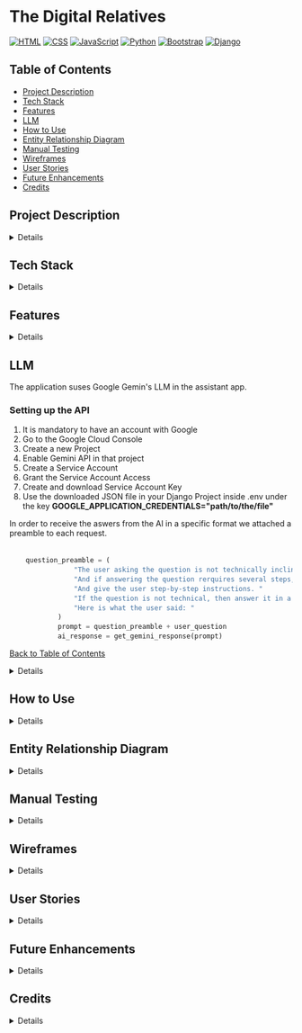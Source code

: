 # The Digital Relatives
[![HTML](https://img.shields.io/badge/Tech-HTML-orange)](#)
[![CSS](https://img.shields.io/badge/Tech-CSS-blue)](#)
[![JavaScript](https://img.shields.io/badge/Tech-JavaScript-yellow)](#)
[![Python](https://img.shields.io/badge/Tech-Python-green)](#)
[![Bootstrap](https://img.shields.io/badge/Tech-Bootstrap-brightgreen)](#)
[![Django](https://img.shields.io/badge/Tech-Django-red)](#)

## Table of Contents
* [Project Description](#project-description)
* [Tech Stack](#tech-stack)
* [Features](#features)
* [LLM](#llm)
* [How to Use](#how-to-use)
* [Entity Relationship Diagram](#entity-relationship-diagram)
* [Manual Testing](#manual-testing)
* [Wireframes](#wireframes)
* [User Stories](#user-stories)
* [Future Enhancements](#future-enhancements)
* [Credits](#credits)

## Project Description
<details><summary>Details</summary>

This project is a mock "tech support" web application designed to help family members, especially elderly relatives, with their technical issues. Users can type in their questions, and the application will use AI to generate helpful responses.  The goal is to make technology more accessible and less intimidating for those who may not be as familiar with it.

For example, a user could ask:

* "How do I reset my WiFi?"
* "How do I download Facebook?"

[Back to Table of Contents](#table-of-contents)
</details>

## Tech Stack
<details><summary>Details</summary>

*  **Backend:** Django
*  **Frontend:** HTML, CSS, JavaScript, Bootstrap
*  **AI:** Google Generative Language AI (Model: gemini-1.5-flash-002)

[Back to Table of Contents](#table-of-contents)
</details>

## Features
<details><summary>Details</summary>

* AI-powered question answering: Users can type in their tech support questions and receive AI-generated responses.
* User-friendly interface: The application is designed to be simple and easy to use, especially for elderly users.
* Web-based:  Accessible from any device with a web browser.

[Back to Table of Contents](#table-of-contents)
</details>

## LLM

The application suses Google Gemin's LLM in the assistant app. 

### Setting up the API

1. It is mandatory to have an account with Google
2. Go to the Google Cloud Console
3. Create a new Project
4. Enable Gemini API in that project
5. Create a Service Account
6. Grant the Service Account Access
7. Create and download Service Account Key
8. Use the downloaded JSON file in your Django Project inside .env under the key **GOOGLE_APPLICATION_CREDENTIALS="path/to/the/file"**

In order to receive the aswers from the AI in a specific format we attached a preamble to each request.

```python

    question_preamble = (
                "The user asking the question is not technically inclined. If it is a technical question, then format the answer in a way that is easy to understand. "
                "And if answering the question rerquires several steps, then break it down into smaller steps. "
                "And give the user step-by-step instructions. "
                "If the question is not technical, then answer it in a friendly and helpful manner. "
                "Here is what the user said: "
            )
            prompt = question_preamble + user_question
            ai_response = get_gemini_response(prompt)

```

[Back to Table of Contents](#table-of-contents)

<details><summary>Details</summary>

### Setting up Google's Gemini API with Django

This guide outlines the steps to set up and use Google's Gemini API in a Django project.

#### Prerequisites

* A Google Cloud Project with the Gemini API enabled.
* Python 3.7 or later installed.
* Django installed (refer to the [Django documentation](https://docs.djangoproject.com/en/stable/intro/install/) for installation instructions).
* `pip` (Python package installer).

#### Step 1: Set up Google Cloud Project and Enable the Gemini API

1.  **Go to the Google Cloud Console:**
    * Open your web browser and navigate to the [Google Cloud Console](https://console.cloud.google.com/).

2.  **Create a New Project or Select an Existing Project:**
    * If you don't have a project yet, create one.
    * If you have an existing project, select it.

3.  **Enable the Gemini API:**
    * In the Cloud Console, search for "Vertex AI API"
    * Click "Enable"

[Back to Table of Contents](#table-of-contents)

#### Step 2: Create a Service Account and Download Credentials

1.  **Create a Service Account:**
    * In the Cloud Console, navigate to "IAM & Admin" -> "Service Accounts".
    * Click "+ Create Service Account".
    * Enter a service account name (e.g., "gemini-django").
    * Click "Create".

2.  **Grant the Service Account Access:**
    * On the "Grant this service account access to project" page, under "Select a role", choose "Vertex AI" -> "Vertex AI User".
    * Click "Continue".
    * Click "Done".

3.  **Create and Download a Service Account Key:**
    * On the Service Accounts page, click on the service account you just created.
    * Go to the "Keys" tab.
    * Click "Add Key" -> "Create new key".
    * Select "JSON" as the key type.
    * Click "Create".
    * A JSON file containing your service account credentials will be downloaded to your computer. **Important:** Keep this file secure. Do not include it in your code repository.

[Back to Table of Contents](#table-of-contents)

#### Step 3: Set up your Django Project

1.  **Create a Django Project (if you don't have one):**

    ```bash
    django-admin startproject myproject
    cd myproject
    python manage.py startapp myapp  # Create an app within your project
    ```

2.  **Install the Google Generative AI library:**
    * Open a terminal and activate your virtual environment (if you are using one).
    * Install the `google-generativeai` library:

    ```bash
    pip install google-generativeai
    ```

[Back to Table of Contents](#table-of-contents)

#### Step 4: Configure Authentication in Django

1.  **Set the `GOOGLE_APPLICATION_CREDENTIALS` environment variable:**
    * This tells the Google client library where to find your service account credentials JSON file.
    * **Option 1: Set it in your system environment variables:** This is generally the recommended approach, especially for production.
        * Follow the instructions for your operating system (Windows, macOS, Linux) to set an environment variable. The variable name should be `GOOGLE_APPLICATION_CREDENTIALS`, and the value should be the absolute path to the JSON file you downloaded.
    * **Option 2: Set it in your Django `settings.py` (Less Recommended for Production):**
        * You can set the environment variable within your `settings.py` file, but this is generally less secure and not recommended for production.

        ```python
        import os
        os.environ["GOOGLE_APPLICATION_CREDENTIALS"] = "/path/to/your/service_account_key.json"  # Replace with the actual path
        ```

        * **Warning:** If you use this approach, make sure the path to your credentials file is not hardcoded in your code if you plan to deploy it. Use a relative path or a configuration setting.

[Back to Table of Contents](#table-of-contents)

#### Step 5: Use the Gemini API in your Django Views

1.  **Import the necessary libraries:**

    ```python
    from django.shortcuts import render
    from django.http import JsonResponse
    import google.generativeai as genai
    import os
    from django.views.decorators.csrf import csrf_exempt # If you're handling forms without Django's built-in CSRF protection
    ```

2.  **Configure the Gemini API and use it in a view:**

    ```python
    genai.configure(api_key=os.environ.get("GOOGLE_API_KEY")) #  Use the API key, or the GOOGLE_APPLICATION_CREDENTIALS env variable
    model = genai.GenerativeModel("gemini-pro") #  Specify the model you want to use

    @csrf_exempt #  Only if you're handling POST requests without Django's CSRF middleware
    def my_view(request):
        if request.method == 'POST':
            user_input = request.POST.get('user_input', '')  # Get user input from the request

            try:
                response = model.generate_content(user_input)
                ai_response = response.text
            except Exception as e:
                ai_response = f"Error: {e}"

            return JsonResponse({'response': ai_response})  # Return the response as JSON

        return render(request, 'myapp/my_template.html')  # Or render a template for a GET request
    ```

    * **`genai.configure(api_key=os.environ.get("GOOGLE_API_KEY"))`**: Configures the API key. It's better to use the `GOOGLE_APPLICATION_CREDENTIALS` environment variable
    * **`model = genai.GenerativeModel("gemini-pro")`**: Initializes the Gemini Pro model. You might choose a different model.
    * **`user_input = request.POST.get('user_input', '')`**: Gets the user's input from the POST request. Adjust this depending on how your form is set up.
    * **`response = model.generate_content(user_input)`**: Sends the user's input to the Gemini API and gets the response.
    * **`ai_response = response.text`**: Extracts the text from the response object.
    * **`JsonResponse({'response': ai_response})`**: Returns the AI's response as a JSON object, which you can then handle in your JavaScript code.
    * **`@csrf_exempt`**: If you're submitting data to this view using a form that doesn't use Django's built-in CSRF protection, you'll need this decorator. Otherwise, Django will block the request. If you are using Django's forms, you do not need this.

[Back to Table of Contents](#table-of-contents)

#### Troubleshooting

* **Authentication Errors:**
    * Make sure your `GOOGLE_APPLICATION_CREDENTIALS` environment variable is correctly set and points to a valid JSON file.
    * Double-check that the service account has the necessary permissions (Vertex AI User).
* **API Errors:**
    * Check the Google Cloud Console for any error messages related to the Vertex AI API.
    * Ensure that the Gemini API is enabled for your project.
* **Django Errors:**
    * Check your Django views, URLs, and templates for any syntax errors or logical issues.
    * Use Django's debugging tools (e.g., `print()` statements, the Django debug toolbar) to identify the source of the problem.


[Back to Table of Contents](#table-of-contents)

</details>

## How to Use
<details><summary>Details</summary>

1.  **Installation**
    * Clone the repository.
    * Set up a virtual environment (optional but recommended).
    * Install the required packages using `pip install -r requirements.txt`.
    * Set up your Google Cloud credentials (see "Configuration" below).
    * Run the Django migrations: `python manage.py migrate`.
    * Start the Django development server: `python manage.py runserver`.
    * Open your web browser and go to the provided URL (usually `http://127.0.0.1:8000`).

2.  **Configuration**
    * You will need a Google Cloud account and a project with the Gemini API enabled.
    * Set up authentication by creating a service account and downloading the credentials JSON file.
    * Set the `GOOGLE_APPLICATION_CREDENTIALS` environment variable to point to the path of your credentials JSON file.  **Important:** Do not include your credentials file in your code repository.
    * Ensure the Google Generative AI library is installed:  `pip install google-generativeai`

3.  **Usage**
    * Once the application is running, users can type their tech support questions into the input field on the main page.
    * The AI-generated response will be displayed on the page.

[Back to Table of Contents](#table-of-contents)
</details>

## Entity Relationship Diagram

<details><summary>Details</summary>

```mermaid
erDiagram
    User {
        int id
        string username
        string password
    }
    
    Note {
        int id
        string title
        datetime created_at
        int interaction_start_id
        int interaction_end_id
        int user_id
    }
    
    Interaction {
        int id
        string question
        string answer
        float timestamp
        int usr_id
    }

    User ||--o{ Note : owns
    User ||--o{ Interaction : has
    Note ||--|| Interaction : start
    Note ||--|| Interaction : end
    Note ||--o{ Interaction : references
    Interaction }o--|| User : belongs_to
```

- Only the User model is shown from external packages.
- Note references a range of Interactions (from interaction_start_id to interaction_end_id).
- Each Interaction belongs to a User.
- Each Note belongs to a User.


[Back to Table of Contents](#table-of-contents)
</details>

## Manual Testing
<details><summary>Details</summary>

### Landing Page (`index.html`)

| TEST ACTION                                                                    | EXPECTATION                                                                                               | RESULT    |
| :----------------------------------------------------------------------------- | :-------------------------------------------------------------------------------------------------------- | :-------- |
| User opens the landing page URL                                                | The landing page is displayed with a title, introduction, and a call to action.                            | SUCCESS   |
| User views the page on different screen sizes (desktop, mobile)               | The layout is responsive and content is displayed correctly.                                               | SUCCESS   |
| User checks for broken links/images.                                            | All links are functional, and all images are displayed correctly.                                           | SUCCESS   |

### ASSISTANT

| TEST ACTION                                                                    | EXPECTATION                                                                                               | RESULT    |
| :----------------------------------------------------------------------------- | :-------------------------------------------------------------------------------------------------------- | :-------- |
| Sendiing an empty message | User sees an message that informs them that they first need to type in a message before sending it | SUCCESS |
| Sending a message - Click on send button| User sees loading spinner while the message is being processed | SUCCESS |
| Receiving a response | The message the user has sent appears in a speech bubble, followed by a speech bubble that contains the answer from the Assistant | SUCCESS |
| Click on clear chat history button | All the previous chat bubbles disappear | SUCCESS |
| Saving a conversation - Click on the dedicated button | A modal for saving the conversation appears | SUCCESS |
| Saving a conversation - In the modal the ttile field is empty and the user clicks on the 'OK' button | A vlidation message appears that reminds them that the title cannot be empty | SUCCESS |
| Saving a conversation - In the modal the user clicks on 'Cancel' | The modal closes | SUCCESS |
| Saving a conversation - In the modal the user enters a title and clicks on 'OK' | A message appears that informs the user that the conversation has been successfully saved and 3 seconds later they get redirected to the notes page | SUCCESS |


[Back to Table of Contents](#table-of-contents)

### NOTES

| TEST ACTION                                                                    | EXPECTATION                                                                                               | RESULT    |
| :----------------------------------------------------------------------------- | :-------------------------------------------------------------------------------------------------------- | :-------- |
| User clicks on one of the notes | A page with the chat history that was saved in that note opens | SUCCESS |
| Deleting a note - User clicks on the delete icon of a note | A modal window appears asking the user to confirm the delete | SUCCESS |
| Deleting a note - In confirmation modal user clicks on **No** | The modal window closes and the note remains intact | SUCCESS |
| Deleting a note - In confirmation modal user clicks on **Yes* | The modal window closes and the note disappears | SUCCESS |
| Filtering - User types in a word or phrase and clicks on **Filter** | Only notes that contain the string of characters submitted appear on the page | SUCCESS |



[Back to Table of Contents](#table-of-contents)
</details>


## Wireframes
<details><summary>Details</summary>

![Mobile Wireframe](static/images/wireframes/Mobile.png)*
![Desktop Wireframe](static/images/wireframes/Desktop.png)*

[Back to Table of Contents](#table-of-contents)
</details>

## User Stories
<details><summary>Details</summary>

* As a user, I want to be able to easily input my tech support question.
* As a user, I want to receive a helpful and accurate response to my question.
* As a user, I want the application to be easy to use, even if I am not very tech-savvy.
* As a user, I want to be able to store useful information
* As a user, I want the application to be accessible from any device with a web browser.


[Back to Table of Contents](#table-of-contents)
</details>

## Future Enhancements
<details><summary>Details</summary>

* Improved AI response accuracy and relevance, by using AI Agents in tandem with an LLM like Gemini, Chat-GPT, etc. This would make creating better designed responses pssible. For example, images, audio and video files could be embedded inside the AI responses
* User profiles, containing information about technical skills, enable AI responses to be tailored to match the user's understanding.
* Feedback mechanism for users to rate the helpfulness of the responses.
* Multi-language support.
* Use of external authenticaion services such as Google OAuth2, GitHub,Facebook, Twitter, Apple, Microsoft, etc. That way users would not have to sign up using a new set of credentials

[Back to Table of Contents](#table-of-contents)
</details>

## Credits
<details><summary>Details</summary>

* This project was created by Team5 - The Digital Relatives.
* Our families for allowing us the time to join the hackathon.
</details>
